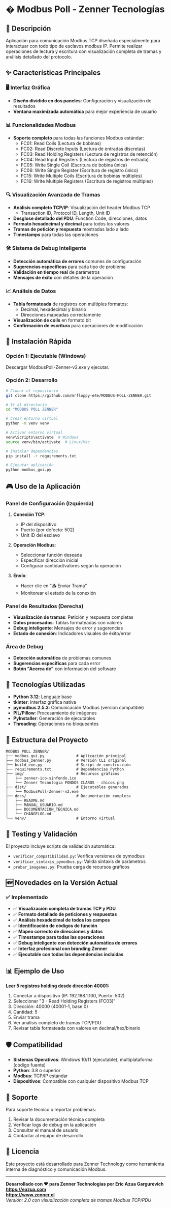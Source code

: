 # � Modbus Poll - Zenner Tecnologías

## 🎯 Descripción
Aplicación para comunicación Modbus TCP diseñada especialmente para interactuar con todo tipo de esclavos modbus IP. Permite realizar operaciones de lectura y escritura con visualización completa de tramas y análisis detallado del protocolo.

## ✨ Características Principales

### 🖥️ Interfaz Gráfica
- **Diseño dividido en dos paneles**: Configuración y visualización de resultados
- **Ventana maximizada automática** para mejor experiencia de usuario

### 📊 Funcionalidades Modbus
- **Soporte completo** para todas las funciones Modbus estándar:
  - FC01: Read Coils (Lectura de bobinas)
  - FC02: Read Discrete Inputs (Lectura de entradas discretas)
  - FC03: Read Holding Registers (Lectura de registros de retención)
  - FC04: Read Input Registers (Lectura de registros de entrada)
  - FC05: Write Single Coil (Escritura de bobina única)
  - FC06: Write Single Register (Escritura de registro único)
  - FC15: Write Multiple Coils (Escritura de bobinas múltiples)
  - FC16: Write Multiple Registers (Escritura de registros múltiples)

### 🔍 Visualización Avanzada de Tramas
- **Análisis completo TCP/IP**: Visualización del header Modbus TCP
  - Transaction ID, Protocol ID, Length, Unit ID
- **Desglose detallado del PDU**: Function Code, direcciones, datos
- **Formato hexadecimal y decimal** para todos los valores
- **Tramas de petición y respuesta** mostradas lado a lado
- **Timestamps** para todas las operaciones

### 🛠️ Sistema de Debug Inteligente
- **Detección automática de errores** comunes de configuración
- **Sugerencias específicas** para cada tipo de problema
- **Validación en tiempo real** de parámetros
- **Mensajes de éxito** con detalles de la operación

### 📈 Análisis de Datos
- **Tabla formateada** de registros con múltiples formatos:
  - Decimal, hexadecimal y binario
  - Direcciones mapeadas correctamente
- **Visualización de coils** en formato bit
- **Confirmación de escritura** para operaciones de modificación

## 🚀 Instalación Rápida

### Opción 1: Ejecutable (Windows)
Descargar ModbusPoll-Zenner-v2.exe y ejecutar.

### Opción 2: Desarrollo
```bash
# Clonar el repositorio
git clone https://github.com/mrfloppy-e4e/MODBUS-POLL-ZENNER.git

# Ir al directorio
cd "MODBUS POLL ZENNER"

# Crear entorno virtual
python -m venv venv

# Activar entorno virtual
venv\Scripts\activate  # Windows
source venv/bin/activate  # Linux/Mac

# Instalar dependencias
pip install -r requirements.txt

# Ejecutar aplicación
python modbus_gui.py
```

## 🎮 Uso de la Aplicación

### Panel de Configuración (Izquierda)
1. **Conexión TCP**:
   - IP del dispositivo
   - Puerto (por defecto: 502)
   - Unit ID del esclavo

2. **Operación Modbus**:
   - Seleccionar función deseada
   - Especificar dirección inicial
   - Configurar cantidad/valores según la operación

3. **Envío**:
   - Hacer clic en "📤 Enviar Trama"
   - Monitorear el estado de la conexión

### Panel de Resultados (Derecha)
- **Visualización de tramas**: Petición y respuesta completas
- **Datos procesados**: Tablas formateadas con valores
- **Debug inteligente**: Mensajes de error y sugerencias
- **Estado de conexión**: Indicadores visuales de éxito/error

### Área de Debug
- **Detección automática** de problemas comunes
- **Sugerencias específicas** para cada error
- **Botón "Acerca de"** con información del software

## 🔧 Tecnologías Utilizadas

- **Python 3.12**: Lenguaje base
- **tkinter**: Interfaz gráfica nativa
- **pymodbus 2.5.3**: Comunicación Modbus (versión compatible)
- **PIL/Pillow**: Procesamiento de imágenes
- **PyInstaller**: Generación de ejecutables
- **Threading**: Operaciones no bloqueantes

## 📂 Estructura del Proyecto

```
MODBUS POLL ZENNER/
├── modbus_gui.py              # Aplicación principal
├── modbus_zenner.py           # Versión CLI original
├── build_exe.py               # Script de construcción
├── requirements.txt           # Dependencias Python
├── img/                       # Recursos gráficos
│   ├── zenner-ico-sinfondo.ico
│   └── Zenner Tecnologia FONDOS CLAROS - chicos.png
├── dist/                      # Ejecutables generados
│   └── ModbusPoll-Zenner-v2.exe
├── docs/                      # Documentación completa
│   ├── README.md
│   ├── MANUAL_USUARIO.md
│   ├── DOCUMENTACION_TECNICA.md
│   └── CHANGELOG.md
└── venv/                      # Entorno virtual
```

## 🧪 Testing y Validación

El proyecto incluye scripts de validación automática:
- `verificar_compatibilidad.py`: Verifica versiones de pymodbus
- `verificar_sintaxis_pymodbus.py`: Valida sintaxis de parámetros
- `probar_imagenes.py`: Prueba carga de recursos gráficos

## 🆕 Novedades en la Versión Actual

### ✅ Implementado
- ✅ **Visualización completa de tramas TCP y PDU**
- ✅ **Formato detallado de peticiones y respuestas**
- ✅ **Análisis hexadecimal de todos los campos**
- ✅ **Identificación de códigos de función**
- ✅ **Mapeo correcto de direcciones y datos**
- ✅ **Timestamps para todas las operaciones**
- ✅ **Debug inteligente con detección automática de errores**
- ✅ **Interfaz profesional con branding Zenner**
- ✅ **Ejecutable con todas las dependencias incluidas**

## 📊 Ejemplo de Uso

**Leer 5 registros holding desde dirección 40001:**
1. Conectar a dispositivo (IP: 192.168.1.100, Puerto: 502)
2. Seleccionar "3 - Read Holding Registers (FC03)"
3. Dirección: 40000 (40001-1, base 0)
4. Cantidad: 5
5. Enviar trama
6. Ver análisis completo de tramas TCP/PDU
7. Revisar tabla formateada con valores en decimal/hex/binario

## 🛡️ Compatibilidad

- **Sistemas Operativos**: Windows 10/11 (ejecutable), multiplataforma (código fuente)
- **Python**: 3.8 o superior
- **Modbus**: TCP/IP estándar
- **Dispositivos**: Compatible con cualquier dispositivo Modbus TCP

## 🤝 Soporte

Para soporte técnico o reportar problemas:
1. Revisar la documentación técnica completa
2. Verificar logs de debug en la aplicación
3. Consultar el manual de usuario
4. Contactar al equipo de desarrollo

## 📄 Licencia

Este proyecto está desarrollado para Zenner Technology como herramienta interna de diagnóstico y comunicación Modbus.

---
**Desarrollado con ❤️ para Zenner Technologias por Eric Azua Gargurevich**  
**https://eazua.com**  
**https://www.zenner.cl**  
*Versión: 2.0 con visualización completa de tramas Modbus TCP/PDU*
